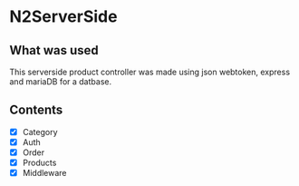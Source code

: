 # N2ServerSide
 
## What was used
This serverside product controller was made using json webtoken, express and mariaDB for a datbase.

## Contents
- [X]  Category
- [X] Auth
- [X] Order
- [X] Products
- [X] Middleware